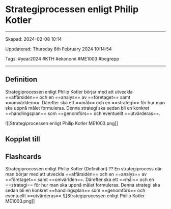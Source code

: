 # Strategiprocessen enligt Philip Kotler

---

Skapad: 2024-02-08 10:14

Uppdaterad: Thursday 8th February 2024 10:14:54

Tags: #year2024 #KTH #ekonomi #ME1003 #begrepp

---

## Definition

Strategiprocessen enligt Philip Kotler börjar med att utveckla ==affärsidén== och en ==analys== av ==företaget== samt ==omvärlden==. Därefter ska ett ==mål== och en ==strategi== för hur man ska uppnå målet formuleras. Denna strategi ska sedan bli en konkret ==handlingsplan== som ==genomförs== och eventuellt ==utvärderas==.

![[Strategiprocessen enligt Philip Kotler ME1003.png]]

## Kopplat till

## Flashcards

Strategiprocessen enligt Philip Kotler (Definition)
??
En strategiprocess där man börjar med att utveckla ==affärsidén== och en ==analys== av ==företaget== samt ==omvärlden==. Därefter ska ett ==mål== och en ==strategi== för hur man ska uppnå målet formuleras. Denna strategi ska sedan bli en konkret ==handlingsplan== som ==genomförs== och eventuellt ==utvärderas==
![[Strategiprocessen enligt Philip Kotler ME1003.png]]
<!--SR:!2024-02-09,4,270!2024-02-09,1,215-->
